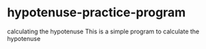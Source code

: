 # hypotenuse-practice-program
calculating the hypotenuse
This is a simple program to calculate the hypotenuse
